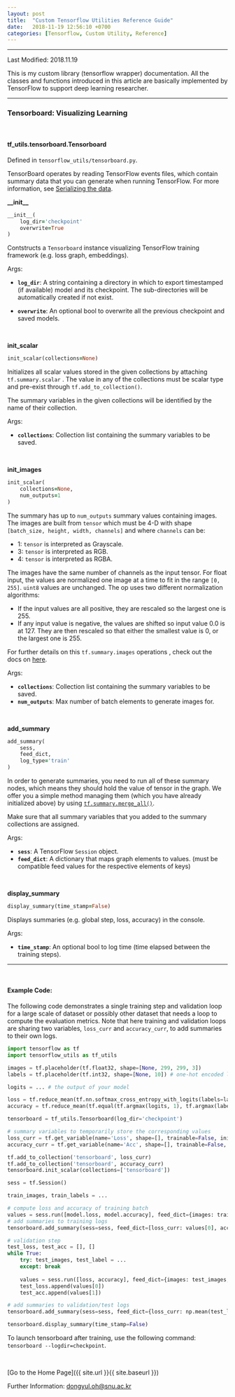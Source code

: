 ```yaml
---
layout: post
title:  "Custom Tensorflow Utilities Reference Guide"
date:   2018-11-19 12:56:10 +0700
categories: [Tensorflow, Custom Utility, Reference]
---
```


---

Last Modified: 2018.11.19

This is my custom library (tensorflow wrapper) documentation. All the classes and functions introduced in this article are basically implemented by TensorFlow to support deep learning researcher.

---

### Tensorboard: Visualizing Learning

<br/>

#### tf_utils.tensorboard.Tensorboard

Defined in `tensorflow_utils/tensorboard.py`.  

TensorBoard operates by reading TensorFlow events files, which contain summary data that you can generate when running TensorFlow. For more information, see [Serializing the data](https://www.tensorflow.org/guide/summaries_and_tensorboard).  

**\_\_init\_\_**

```ruby
__init__(
    log_dir='checkpoint'
    overwrite=True
)
```

Contstructs a `Tensorboard` instance visualizing TensorFlow training framework (e.g. loss graph, embeddings). 

Args:  

- **`log_dir`**: A string containing a directory in which to export timestamped (if available) model and its checkpoint. The sub-directories will be automatically created if not exist.

- **`overwrite`**: An optional bool to overwrite all the previous checkpoint and saved models. 

<br/>

**init_scalar**  

```ruby
init_scalar(collections=None)
```

Initializes all scalar values stored in the given collections by attaching `tf.summary.scalar` .  The value in any of the collections must be scalar type and pre-exist through `tf.add_to_collection()`.  

The summary variables in the given collections will be identified by the name of their collection.  

Args:  

- **`collections`**: Collection list containing the summary variables to be saved. 


<br/>

**init_images**

```ruby
init_scalar(
    collections=None,
    num_outputs=1
)
```

The summary has up to `num_outputs` summary values containing images. The images are built from `tensor` which must be 4-D with shape `[batch_size, height, width, channels]` and where `channels` can be:

- 1: `tensor` is interpreted as Grayscale.
- 3: `tensor` is interpreted as RGB.
- 4: `tensor` is interpreted as RGBA.

The images have the same number of channels as the input tensor. For float input, the values are normalized one image at a time to fit in the range `[0, 255]`. `uint8` values are unchanged. The op uses two different normalization algorithms:

- If the input values are all positive, they are rescaled so the largest one is 255.
- If any input value is negative, the values are shifted so input value 0.0 is at 127. They are then rescaled so that either the smallest value is 0, or the largest one is 255.

For further details on this `tf.summary.images` operations , check out the docs on [here](https://www.tensorflow.org/api_docs/python/tf/summary/image).

Args:  

- **`collections`**: Collection list containing the summary variables to be saved.
- **`num_outputs`**: Max number of batch elements to generate images for. 

<br/>

**add_summary**

```ruby
add_summary(
    sess,
    feed_dict,
    log_type='train'
)
```

In order to generate summaries, you need to run all of these summary nodes, which means they should hold the value of tensor in the graph. We offer you a simple method managing them (which you have already initialized above) by using [`tf.summary.merge_all()`](https://www.tensorflow.org/api_docs/python/tf/summary/merge_all).   

Make sure that all summary variables that you added to the summary collections are assigned.

Args:  

- **`sess`**: A TensorFlow `Session` object.
- **`feed_dict`**:  A dictionary that maps graph elements to values. (must be compatible feed values for the respective elements of keys)

<br/>

**display_summary**

```ruby
display_summary(time_stamp=False)
```

Displays summaries (e.g. global step, loss, accuracy) in the console.

Args:  

- **`time_stamp`**: An optional bool to log time (time elapsed between the training steps). 

---

<br/>

#### Example Code:

The following code demonstrates a single training step and validation loop for a large scale of dataset or possibly other dataset that needs a loop to compute the evaluation metrics. Note that here training and validation loops are sharing two variables, `loss_curr` and `accuracy_curr`, to add summaries to their own logs.

```python
import tensorflow as tf
import tensorflow_utils as tf_utils

images = tf.placeholder(tf.float32, shape=[None, 299, 299, 3])
labels = tf.placeholder(tf.int32, shape=[None, 10]) # one-hot encoded labels

logits = ... # the output of your model

loss = tf.reduce_mean(tf.nn.softmax_cross_entropy_with_logits(labels=labels, logits=logits))
accuracy = tf.reduce_mean(tf.equal(tf.argmax(logits, 1), tf.argmax(labels, 1)))

tensorboard = tf_utils.Tensorboard(log_dir='checkpoint')

# summary variables to temporarily store the corresponding values
loss_curr = tf.get_variable(name='Loss', shape=[], trainable=False, initializer=tf.zeros_initializer())
accuracy_curr = tf.get_variable(name='Acc', shape=[], trainable=False, initializer=tf.zeros_initializer())

tf.add_to_collection('tensorboard', loss_curr)
tf.add_to_collection('tensorboard', accuracy_curr)
tensorboard.init_scalar(collections=['tensorboard'])

sess = tf.Session()

train_images, train_labels = ...

# compute loss and accuracy of training batch
values = sess.run([model.loss, model.accuracy], feed_dict={images: train_images, labels: train_labels})
# add summaries to training logs
tensorboard.add_summary(sess=sess, feed_dict=[loss_curr: values[0], acc_curr: values[1]], log_type='train')

# validation step
test_loss, test_acc = [], []
while True:
    try: test_images, test_label = ... 
    except: break
        
    values = sess.run([loss, accuracy], feed_dict={images: test_images, labels: test_labels})
    test_loss.append(values[0])
    test_acc.append(values[1])

# add summaries to validation/test logs
tensorboard.add_summary(sess=sess, feed_dict={loss_curr: np.mean(test_loss), acc_curr: np.mean(test_acc)}, log_type='test')

tensorboard.display_summary(time_stamp=False)
```

To launch tensorboard after training, use the following command: `tensorboard --logdir=checkpoint`.

<br/>

[Go to the Home Page]({{ site.url }}{{ site.baseurl }})

Further Information: <dongyul.oh@snu.ac.kr>

<br/>

